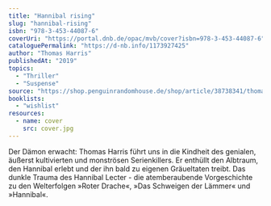 ```yaml
---
title: "Hannibal rising"
slug: "hannibal-rising"
isbn: "978-3-453-44087-6"
coverUri: "https://portal.dnb.de/opac/mvb/cover?isbn=978-3-453-44087-6"
cataloguePermalink: "https://d-nb.info/1173927425"
author: "Thomas Harris"
publishedAt: "2019"
topics:
  - "Thriller"
  - "Suspense"
source: "https://shop.penguinrandomhouse.de/shop/article/38738341/thomas_harris_hannibal_rising.html"
booklists:
  - "wishlist"
resources:
  - name: cover
    src: cover.jpg
---
```

Der Dämon erwacht: Thomas Harris führt uns in die Kindheit des genialen, 
äußerst kultivierten und monströsen Serienkillers. Er enthüllt den Albtraum, 
den Hannibal erlebt und der ihn bald zu eigenen Gräueltaten treibt. Das dunkle 
Trauma des Hannibal Lecter - die atemberaubende Vorgeschichte zu den 
Welterfolgen »Roter Drache«, »Das Schweigen der Lämmer« und »Hannibal«.
